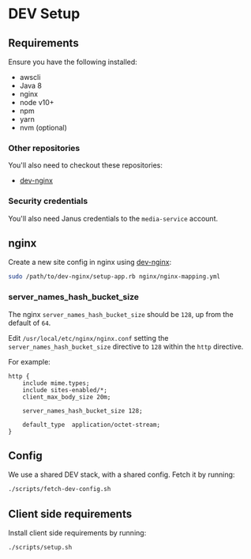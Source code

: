 # DEV Setup

## Requirements
Ensure you have the following installed:
- awscli
- Java 8
- nginx
- node v10+
- npm
- yarn
- nvm (optional)

### Other repositories
You'll also need to checkout these repositories:
- [dev-nginx](https://github.com/guardian/dev-nginx#nginx-dev-setup)

### Security credentials
You'll also need Janus credentials to the `media-service` account.

## nginx
Create a new site config in nginx using [dev-nginx](https://github.com/guardian/dev-nginx#nginx-dev-setup):

```bash
sudo /path/to/dev-nginx/setup-app.rb nginx/nginx-mapping.yml
```

### server_names_hash_bucket_size
The nginx `server_names_hash_bucket_size` should be `128`, up from the default of `64`.

Edit `/usr/local/etc/nginx/nginx.conf` setting the `server_names_hash_bucket_size` directive to `128` within the `http` directive.

For example:

```
http {
    include mime.types;
    include sites-enabled/*;
    client_max_body_size 20m;

    server_names_hash_bucket_size 128;

    default_type  application/octet-stream;
}
```

## Config
We use a shared DEV stack, with a shared config. Fetch it by running:

```bash
./scripts/fetch-dev-config.sh
```

## Client side requirements
Install client side requirements by running:

```bash
./scripts/setup.sh
```
